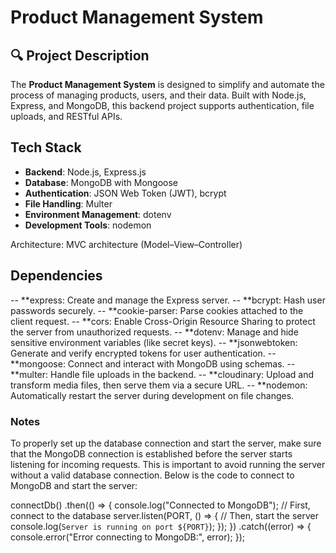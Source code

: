 # Product Management System

## 🔍 Project Description

The **Product Management System** is designed to simplify and automate the process of managing products, users, and their data. Built with Node.js, Express, and MongoDB, this backend project supports authentication, file uploads, and RESTful APIs.

## Tech Stack

- **Backend**: Node.js, Express.js
- **Database**: MongoDB with Mongoose
- **Authentication**: JSON Web Token (JWT), bcrypt
- **File Handling**: Multer
- **Environment Management**: dotenv
- **Development Tools**: nodemon

Architecture: MVC architecture (Model–View–Controller)

## Dependencies

-- **express: Create and manage the Express server.
-- **bcrypt: Hash user passwords securely.
-- **cookie-parser: Parse cookies attached to the client request.
-- **cors: Enable Cross-Origin Resource Sharing to protect the server from unauthorized requests.
-- **dotenv: Manage and hide sensitive environment variables (like secret keys).
-- **jsonwebtoken: Generate and verify encrypted tokens for user authentication.
-- **mongoose: Connect and interact with MongoDB using schemas.
-- **multer: Handle file uploads in the backend.
-- **cloudinary: Upload and transform media files, then serve them via a secure URL.
-- **nodemon: Automatically restart the server during development on file changes.

### Notes

To properly set up the database connection and start the server, make sure that the MongoDB connection is established before the server starts listening for incoming requests. This is important to avoid running the server without a valid database connection. Below is the code to connect to MongoDB and start the server:

connectDb()
.then(() => {
console.log("Connected to MongoDB"); // First, connect to the database
server.listen(PORT, () => {
// Then, start the server
console.log(`Server is running on port ${PORT}`);
});
})
.catch((error) => {
console.error("Error connecting to MongoDB:", error);
});

